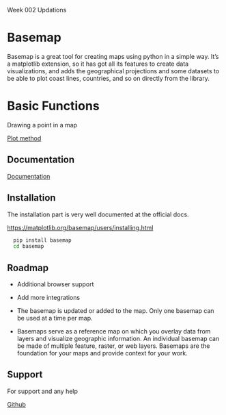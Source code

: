 Week 002 Updations


# Basemap

Basemap is a great tool for creating maps using python in a simple way. It’s a matplotlib extension, so it has got all its features to create data visualizations, and adds the geographical projections and some datasets to be able to plot coast lines, countries, and so on directly from the library.

# Basic Functions

Drawing a point in a map

[Plot method](https://matplotlib.org/basemap/api/basemap_api.html#mpl_toolkits.basemap.Basemap.plot)
## Documentation

[Documentation](https://basemaptutorial.readthedocs.io/en/latest/)


## Installation

The installation part is very well documented at the official docs.

https://matplotlib.org/basemap/users/installing.html

```bash
  pip install basemap
  cd basemap
```
    
## Roadmap

- Additional browser support

- Add more integrations

- The basemap is updated or added to the map. Only one basemap can be used at a time per map.

- Basemaps serve as a reference map on which you overlay data from layers and visualize geographic information. An individual basemap can be made of multiple feature, raster, or web layers. Basemaps are the foundation for your maps and provide context for your work.
## Support

For support and any help

[Github](https://github.com/rveciana/BasemapTutorial/blob/master/docs/index.rst)

